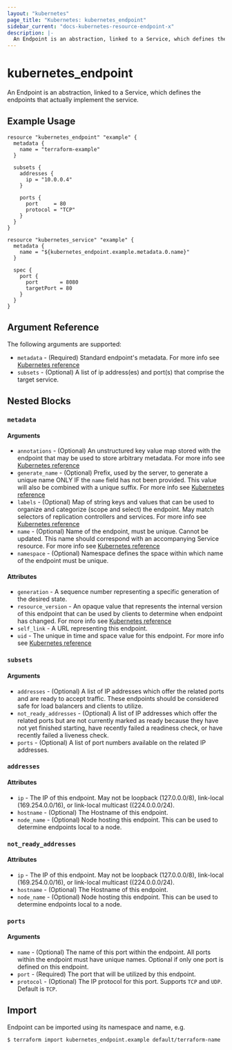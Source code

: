 ```yaml
---
layout: "kubernetes"
page_title: "Kubernetes: kubernetes_endpoint"
sidebar_current: "docs-kubernetes-resource-endpoint-x"
description: |-
  An Endpoint is an abstraction, linked to a Service, which defines the endpoints that actually implement the service.
---
```


# kubernetes_endpoint

An Endpoint is an abstraction, linked to a Service, which defines the endpoints that actually implement the service.


## Example Usage

```hcl
resource "kubernetes_endpoint" "example" {
  metadata {
    name = "terraform-example"
  }

  subsets {
    addresses {
      ip = "10.0.0.4"
    }

    ports {
      port     = 80
      protocol = "TCP"
    }
  }
}

resource "kubernetes_service" "example" {
  metadata {
    name = "${kubernetes_endpoint.example.metadata.0.name}"
  }

  spec {
    port {
      port       = 8080
      targetPort = 80
    }
  }
}
```

## Argument Reference

The following arguments are supported:

* `metadata` - (Required) Standard endpoint's metadata. For more info see [Kubernetes reference](https://github.com/kubernetes/community/blob/e59e666e3464c7d4851136baa8835a311efdfb8e/contributors/devel/api-conventions.md#metadata)
* `subsets` - (Optional) A list of ip address(es) and port(s) that comprise the target service.

## Nested Blocks

### `metadata`

#### Arguments

* `annotations` - (Optional) An unstructured key value map stored with the endpoint that may be used to store arbitrary metadata. For more info see [Kubernetes reference](http://kubernetes.io/docs/user-guide/annotations)
* `generate_name` - (Optional) Prefix, used by the server, to generate a unique name ONLY IF the `name` field has not been provided. This value will also be combined with a unique suffix. For more info see [Kubernetes reference](https://github.com/kubernetes/community/blob/e59e666e3464c7d4851136baa8835a311efdfb8e/contributors/devel/api-conventions.md#idempotency)
* `labels` - (Optional) Map of string keys and values that can be used to organize and categorize (scope and select) the endpoint. May match selectors of replication controllers and services. For more info see [Kubernetes reference](http://kubernetes.io/docs/user-guide/labels)
* `name` - (Optional) Name of the endpoint, must be unique. Cannot be updated. This name should correspond with an accompanying Service resource. For more info see [Kubernetes reference](http://kubernetes.io/docs/user-guide/identifiers#names)
* `namespace` - (Optional) Namespace defines the space within which name of the endpoint must be unique.

#### Attributes


* `generation` - A sequence number representing a specific generation of the desired state.
* `resource_version` - An opaque value that represents the internal version of this endpoint that can be used by clients to determine when endpoint has changed. For more info see [Kubernetes reference](https://github.com/kubernetes/community/blob/e59e666e3464c7d4851136baa8835a311efdfb8e/contributors/devel/api-conventions.md#concurrency-control-and-consistency)
* `self_link` - A URL representing this endpoint.
* `uid` - The unique in time and space value for this endpoint. For more info see [Kubernetes reference](http://kubernetes.io/docs/user-guide/identifiers#uids)

### `subsets`

#### Arguments

* `addresses` - (Optional) A list of IP addresses which offer the related ports and are ready to accept traffic. These endpoints should be considered safe for load balancers and clients to utilize.
* `not_ready_addresses` - (Optional) A list of IP addresses which offer the related ports but are not currently marked as ready because they have not yet finished starting, have recently failed a readiness check, or have recently failed a liveness check.
* `ports` - (Optional) A list of port numbers available on the related IP addresses.

### `addresses`

#### Attributes

* `ip` - The IP of this endpoint. May not be loopback (127.0.0.0/8), link-local (169.254.0.0/16), or link-local multicast ((224.0.0.0/24).
* `hostname` - (Optional) The Hostname of this endpoint.
* `node_name` - (Optional) Node hosting this endpoint. This can be used to determine endpoints local to a node.

### `not_ready_addresses`

#### Attributes

* `ip` - The IP of this endpoint. May not be loopback (127.0.0.0/8), link-local (169.254.0.0/16), or link-local multicast ((224.0.0.0/24).
* `hostname` - (Optional) The Hostname of this endpoint.
* `node_name` - (Optional) Node hosting this endpoint. This can be used to determine endpoints local to a node.

### `ports`

#### Arguments

* `name` - (Optional) The name of this port within the endpoint. All ports within the endpoint must have unique names. Optional if only one port is defined on this endpoint.
* `port` - (Required) The port that will be utilized by this endpoint.
* `protocol` - (Optional) The IP protocol for this port. Supports `TCP` and `UDP`. Default is `TCP`.

## Import

Endpoint can be imported using its namespace and name, e.g.

```
$ terraform import kubernetes_endpoint.example default/terraform-name
```

